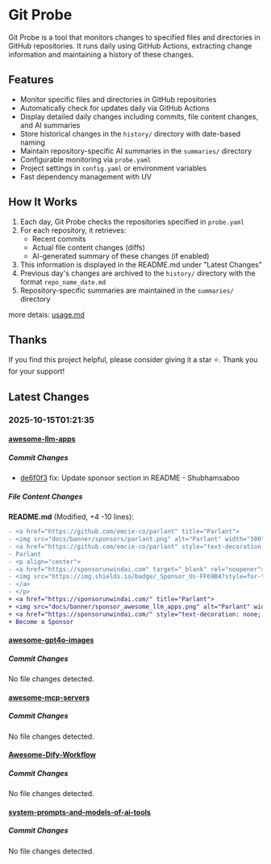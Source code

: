 # Git Probe

Git Probe is a tool that monitors changes to specified files and directories in GitHub repositories. It runs daily using GitHub Actions, extracting change information and maintaining a history of these changes.

## Features

- Monitor specific files and directories in GitHub repositories
- Automatically check for updates daily via GitHub Actions
- Display detailed daily changes including commits, file content changes, and AI summaries
- Store historical changes in the `history/` directory with date-based naming
- Maintain repository-specific AI summaries in the `summaries/` directory
- Configurable monitoring via `probe.yaml`
- Project settings in `config.yaml` or environment variables
- Fast dependency management with UV

## How It Works

1. Each day, Git Probe checks the repositories specified in `probe.yaml`
2. For each repository, it retrieves:
   - Recent commits
   - Actual file content changes (diffs)
   - AI-generated summary of these changes (if enabled)
3. This information is displayed in the README.md under "Latest Changes"
4. Previous day's changes are archived to the `history/` directory with the format `repo_name_date.md`
5. Repository-specific summaries are maintained in the `summaries/` directory

more detais: [usage.md](usage.md)

## Thanks

If you find this project helpful, please consider giving it a star ⭐️. Thank you for your support!


## Latest Changes

### 2025-10-15T01:21:35

#### [awesome-llm-apps](https://github.com/Shubhamsaboo/awesome-llm-apps)

##### Commit Changes

- [de6f0f3](https://github.com/Shubhamsaboo/awesome-llm-apps/commit/de6f0f385b9f3d880d3d298fd8747d424ae24cfd) fix: Update sponsor section in README - Shubhamsaboo


##### File Content Changes

**README.md** (Modified, +4 -10 lines):

```diff
- <a href="https://github.com/emcie-co/parlant" title="Parlant">
- <img src="docs/banner/sponsors/parlant.png" alt="Parlant" width="500">
- <a href="https://github.com/emcie-co/parlant" style="text-decoration: none; color: #333; font-weight: bold; font-size: 18px;">
- Parlant
- <p align="center">
- <a href="https://sponsorunwindai.com" target="_blank" rel="noopener">
- <img src="https://img.shields.io/badge/_Sponsor_Us-FF69B4?style=for-the-badge&logo=github-sponsors&logoColor=white" alt="Sponsor Us">
- </a>
- </p>
+ <a href="https://sponsorunwindai.com/" title="Parlant">
+ <img src="docs/banner/sponsor_awesome_llm_apps.png" alt="Parlant" width="500">
+ <a href="https://sponsorunwindai.com/" style="text-decoration: none; color: #333; font-weight: bold; font-size: 18px;">
+ Become a Sponsor
```



#### [awesome-gpt4o-images](https://github.com/jamez-bondos/awesome-gpt4o-images)

##### Commit Changes

No file changes detected.

#### [awesome-mcp-servers](https://github.com/punkpeye/awesome-mcp-servers)

##### Commit Changes

No file changes detected.

#### [Awesome-Dify-Workflow](https://github.com/svcvit/Awesome-Dify-Workflow)

##### Commit Changes

No file changes detected.

#### [system-prompts-and-models-of-ai-tools](https://github.com/x1xhlol/system-prompts-and-models-of-ai-tools)

##### Commit Changes

No file changes detected.


